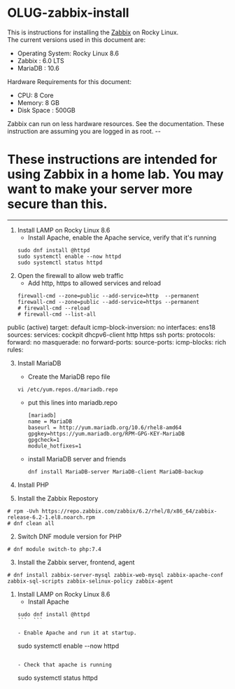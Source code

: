 # OLUG-zabbix-install

This is instructions for installing the [Zabbix](https://www.zabbix.com) on Rocky Linux.  
The current versions used in this document are:
 - Operating System:  Rocky Linux 8.6
 - Zabbix 	   :  6.0 LTS
 - MariaDB         :  10.6

Hardware Requirements for this document:
 - CPU: 8 Core
 - Memory: 8 GB
 - Disk Space : 500GB

Zabbix can run on less hardware resources.  See the documentation. 
These instruction are assuming you are logged in as root.  --

# These instructions are intended for using Zabbix in a home lab. You may want to make your server more secure than this.

---
 1. Install LAMP on Rocky Linux 8.6
    - Install Apache, enable the Apache service, verify that it's running
    ```
    sudo dnf install @httpd 
    sudo systemctl enable --now httpd
    sudo systemctl status httpd
    ```
 2. Open the firewall to allow web traffic
    - Add http, https to allowed services and reload
    ```
    firewall-cmd --zone=public --add-service=http  --permanent
    firewall-cmd --zone=public --add-service=https --permanent
    # firewall-cmd --reload
    # firewall-cmd --list-all
public (active)
  target: default
  icmp-block-inversion: no
  interfaces: ens18
  sources:
  services: cockpit dhcpv6-client http https ssh
  ports:
  protocols:
  forward: no
  masquerade: no
  forward-ports:
  source-ports:
  icmp-blocks:
  rich rules:

3. Install MariaDB
   - Create the MariaDB repo file 
    ```
    vi /etc/yum.repos.d/mariadb.repo
    ```
   - put this lines into mariadb.repo
     ```
     [mariadb]
     name = MariaDB
     baseurl = http://yum.mariadb.org/10.6/rhel8-amd64
     gpgkey=https://yum.mariadb.org/RPM-GPG-KEY-MariaDB
     gpgcheck=1
     module_hotfixes=1
     ```
   - install MariaDB server and friends
     ```
     dnf install MariaDB-server MariaDB-client MariaDB-backup
     ```
 4. Install PHP













1. Install the Zabbix Repostory
```
# rpm -Uvh https://repo.zabbix.com/zabbix/6.2/rhel/8/x86_64/zabbix-release-6.2-1.el8.noarch.rpm
# dnf clean all
```
2. Switch DNF module version for PHP
```
# dnf module switch-to php:7.4
```
3. Install the Zabbix server, frontend, agent
```
# dnf install zabbix-server-mysql zabbix-web-mysql zabbix-apache-conf zabbix-sql-scripts zabbix-selinux-policy zabbix-agent
```
1. Install LAMP on Rocky Linux 8.6
    - Install Apache
    ```
    sudo dnf install @httpd
    ```  ```
    
    - Enable Apache and run it at startup. 
    ```
    sudo systemctl enable --now httpd
    ```
    
    - Check that apache is running
    ```
    sudo systemctl status httpd
    ```

    
   
